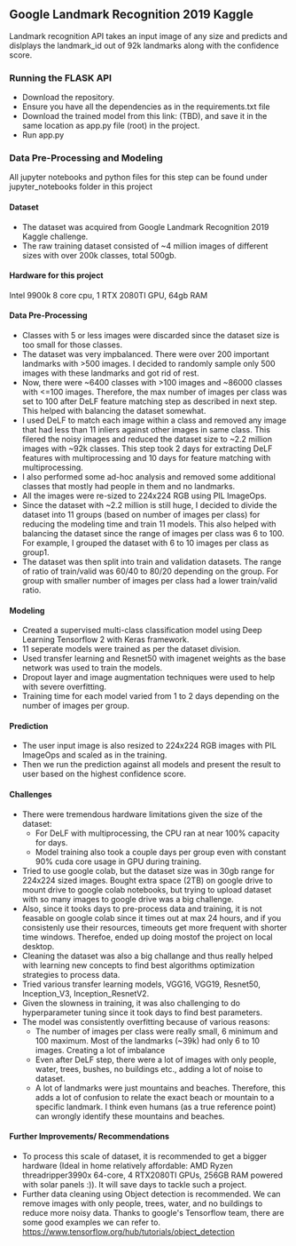 ## Google Landmark Recognition 2019 Kaggle 

Landmark recognition API takes an input image of any size and predicts and dislplays the landmark_id out of 92k landmarks along with the confidence score.

### Running the FLASK API
- Download the repository.
- Ensure you have all the dependencies as in the requirements.txt file
- Download the trained model from this link: (TBD), and save it in the same location as app.py file (root) in the project.
- Run app.py

### Data Pre-Processing and Modeling
All jupyter notebooks and python files for this step can be found under jupyter_notebooks folder in this project

#### Dataset
- The dataset was acquired from Google Landmark Recognition 2019 Kaggle challenge.
- The raw training dataset consisted of ~4 million images of different sizes with over 200k classes, total 500gb.

#### Hardware for this project
Intel 9900k 8 core cpu, 1 RTX 2080TI GPU, 64gb RAM

#### Data Pre-Processing
- Classes with 5 or less images were discarded since the dataset size is too small for those classes.
- The dataset was very impbalanced. There were over 200 important landmarks with >500 images. I decided to randomly sample only 500 images with these landmarks and got rid of rest.
- Now, there were ~6400 classes with >100 images and ~86000 classes with <=100 images. Therefore, the max number of images per class was set to 100 after DeLF feature matching step as described in next step. This helped with balancing the dataset somewhat.
- I used DeLF to match each image within a class and removed any image that had less than 11 inliers against other images in same class. This filered the noisy images and reduced the dataset size to ~2.2 million images with ~92k classes. This step took 2 days for extracting DeLF features with multiprocessing and 10 days for feature matching with multiprocessing.
- I also performed some ad-hoc analysis and removed some additional classes that mostly had people in them and no landmarks.
- All the images were re-sized to 224x224 RGB using PIL ImageOps.
- Since the dataset with ~2.2 million is still huge, I decided to divide the dataset into 11 groups (based on number of images per class) for reducing the modeling time and train 11 models. This also helped with balancing the dataset since the range of images per class was 6 to 100. For example, I grouped the dataset with 6 to 10 images per class as group1.
- The dataset was then split into train and validation datasets. The range of ratio of train/valid was 60/40 to 80/20 depending on the group. For group with smaller number of images per class had a lower train/valid ratio. 

#### Modeling
- Created a supervised multi-class classification model using Deep Learning Tensorflow 2 with Keras framework.
- 11 seperate models were trained as per the dataset division.
- Used transfer learning and Resnet50 with imagenet weights as the base network was used to train the models.
- Dropout layer and image augmentation techniques were used to help with severe overfitting.
- Training time for each model varied from 1 to 2 days depending on the number of images per group.

#### Prediction
- The user input image is also resized to 224x224 RGB images with PIL ImageOps and scaled as in the training.
- Then we run the prediction against all models and present the result to user based on the highest confidence score.

#### Challenges
- There were tremendous hardware limitations given the size of the dataset: 
  - For DeLF with multiprocessing, the CPU ran at near 100% capacity for days. 
  - Model training also took a couple days per group even with constant 90% cuda core usage in GPU during training.
- Tried to use google colab, but the dataset size was in 30gb range for 224x224 sized images. Bought extra space (2TB) on google drive to mount drive to google colab notebooks, but  trying to upload dataset with so many images to google drive was a big challenge.
- Also, since it tooks days to pre-process data and training, it is not feasable on google colab since it times out at max 24 hours, and if you consistenly use their resources, timeouts get more frequent with shorter time windows. Therefoe, ended up doing mostof the project on local desktop.
- Cleaning the dataset was also a big challange and thus really helped with learning new concepts to find best algorithms optimization strategies to process data.
- Tried various transfer learning models, VGG16, VGG19, Resnet50, Inception_V3, Inception_ResnetV2.
- Given the slowness in training, it was also challenging to do hyperparameter tuning since it took days to find best parameters.
- The model was consistently overfitting because of various reasons:
  - The number of images per class were really small, 6 minimum and 100 maximum. Most of the landmarks (~39k) had only 6 to 10 images. Creating a lot of imbalance
  - Even after DeLF step, there were a lot of images with only people, water, trees, bushes, no buildings etc., adding a lot of noise to dataset.
  - A lot of landmarks were just mountains and beaches. Therefore, this adds a lot of confusion to relate the exact beach or mountain to a specific landmark. I think even humans (as a true reference point) can wrongly identify these mountains and beaches.
  
#### Further Improvements/ Recommendations
- To process this scale of dataset, it is recommended to get a bigger hardware (Ideal in home relatively affordable: AMD Ryzen threadripper3990x 64-core, 4 RTX2080TI GPUs, 256GB RAM powered with solar panels :)). It will save days to tackle such a project.
- Further data cleaning using Object detection is recommended. We can remove images with only people, trees, water, and no buildings to reduce more noisy data. Thanks to google's Tensorflow team, there are some good examples we can refer to. https://www.tensorflow.org/hub/tutorials/object_detection
